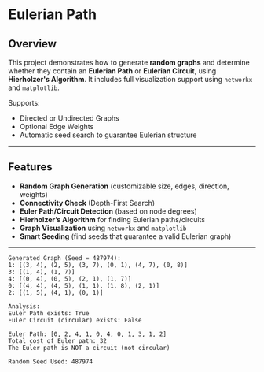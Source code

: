 #  Eulerian Path
##  Overview
This project demonstrates how to generate **random graphs** and determine whether they contain an **Eulerian Path** or **Eulerian Circuit**, using **Hierholzer's Algorithm**. It includes full visualization support using `networkx` and `matplotlib`.

Supports:
-  Directed or Undirected Graphs  
-  Optional Edge Weights  
-  Automatic seed search to guarantee Eulerian structure  

---

##  Features
-  **Random Graph Generation** (customizable size, edges, direction, weights)
-  **Connectivity Check** (Depth-First Search)
-  **Euler Path/Circuit Detection** (based on node degrees)
-  **Hierholzer’s Algorithm** for finding Eulerian paths/circuits
-  **Graph Visualization** using `networkx` and `matplotlib`
-  **Smart Seeding** (find seeds that guarantee a valid Eulerian graph)
---

```text
Generated Graph (Seed = 487974):
1: [(3, 4), (2, 5), (3, 7), (0, 1), (4, 7), (0, 8)]
3: [(1, 4), (1, 7)]
4: [(0, 4), (0, 5), (2, 1), (1, 7)]
0: [(4, 4), (4, 5), (1, 1), (1, 8), (2, 1)]
2: [(1, 5), (4, 1), (0, 1)]

Analysis:
Euler Path exists: True
Euler Circuit (circular) exists: False

Euler Path: [0, 2, 4, 1, 0, 4, 0, 1, 3, 1, 2]
Total cost of Euler path: 32
The Euler path is NOT a circuit (not circular)

Random Seed Used: 487974
